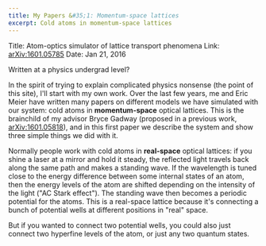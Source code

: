 ```yaml
---
title: My Papers &#35;1: Momentum-space lattices
excerpt: Cold atoms in momentum-space lattices
---
```

Title: Atom-optics simulator of lattice transport phenomena
Link: [arXiv:1601.05785](https://arxiv.org/abs/1601.05785)
Date: Jan 21, 2016

Written at a physics undergrad level?

In the spirit of trying to explain complicated physics nonsense (the point of this site), I'll start with my own work. Over the last few years, me and Eric Meier have written many papers on different models we have simulated with our system: cold atoms in **momentum-space** optical lattices. This is the brainchild of my advisor Bryce Gadway (proposed in a previous work, [arXiv:1601.05818](https://arxiv.org/abs/1601.05818)), and in this first paper we describe the system and show three simple things we did with it.

Normally people work with cold atoms in **real-space** optical lattices: if you shine a laser at a mirror and hold it steady, the reflected light travels back along the same path and makes a standing wave. If the wavelength is tuned close to the energy difference between some internal states of an atom, then the energy levels of the atom are shifted depending on the intensity of the light ("AC Stark effect"). The standing wave then becomes a periodic potential for the atoms. This is a real-space lattice because it's connecting a bunch of potential wells at different positions in "real" space.

But if you wanted to connect two potential wells, you could also just connect two hyperfine levels of the atom, or just any two quantum states.

